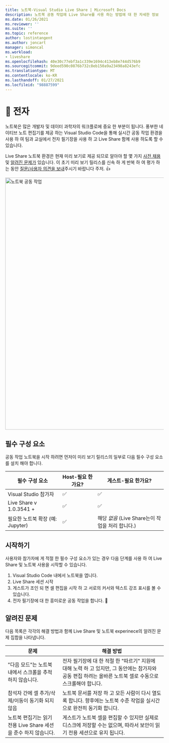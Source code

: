 ```yaml
---
title: 노트북-Visual Studio Live Share | Microsoft Docs
description: 노트북 공동 작업에 Live Share를 사용 하는 방법에 대 한 자세한 정보
ms.date: 01/26/2021
ms.reviewer: ''
ms.suite: ''
ms.topic: reference
author: lostintangent
ms.author: joncart
manager: simoncal
ms.workload:
- liveshare
ms.openlocfilehash: 40e30c77ebf3a1c339e1694c413eb8e744d576b9
ms.sourcegitcommit: 9deed590c0876b732c8eb150a9a23498a8243efc
ms.translationtype: MT
ms.contentlocale: ko-KR
ms.lasthandoff: 01/27/2021
ms.locfileid: "98887599"
---
```

# <a name="-notebooks"></a>📓 전자

노트북은 많은 개발자 및 데이터 과학자의 워크플로에 중요 한 부분이 됩니다. 풍부한 네이티브 노트 편집기를 제공 하는 Visual Studio Code을 통해 실시간 공동 작업 환경을 사용 하 여 팀과 교실에서 전자 필기장을 사용 하 고 Live Share 함께 사용 하도록 할 수 있습니다.

Live Share 노트북 환경은 현재 미리 보기로 제공 되므로 알아야 할 몇 가지 [사전 채용](#pre-requisites) 및 [알려진 문제가](#known-issues) 있습니다. 이 초기 미리 보기 릴리스를 신속 하 게 반복 하 여 평가 하는 동안 [질문/사용자 의견을 보내](http://github.com/microsoftdocs/live-share)주시기 바랍니다 주저. 👍<br />

<img width="800px" src="https://user-images.githubusercontent.com/116461/105928037-0d07a680-5ffa-11eb-8447-23bdb77fee9e.png" title="노트북 공동 작업" />

## <a name="pre-requisites"></a>필수 구성 요소

공동 작업 노트북을 시작 하려면 먼저이 미리 보기 릴리스의 일부로 다음 필수 구성 요소를 설치 해야 합니다.

| 필수 구성 요소 | Host-필요 한가요? | 게스트-필요 한가요? |
|-|-|-|
| Visual Studio 참가자 | ✅ | ✅ |
| Live Share v 1.0.3541 + | ✅ | ✅ |
| 필요한 노트북 확장 (예: Jupyter) | ✅ | 해당 _없음_ (Live Share는이 작업을 처리 합니다.) |

## <a name="getting-started"></a>시작하기

사용자와 참가자에 게 적절 한 필수 구성 요소가 있는 경우 다음 단계를 사용 하 여 Live Share 및 노트북 사용을 시작할 수 있습니다.

1. Visual Studio Code 내에서 노트북을 엽니다.
1. Live Share 세션 시작
1. 게스트가 조인 되 면 셀 편집을 시작 하 고 서로의 커서와 텍스트 강조 표시를 볼 수 있습니다.
1. 전자 필기장에 대 한 흥미로운 공동 작업을 합니다. 🎉 

## <a name="known-issues"></a>알려진 문제

다음 목록은 각각의 해결 방법과 함께 Live Share 및 노트북 experinece의 알려진 문제 집합을 나타냅니다. 

| 문제 | 해결 방법 | 
|-|-|
| "다음 모드"는 노트북 내에서 스크롤을 추적 하지 않습니다. | 전자 필기장에 대 한 적절 한 "따르기" 지원에 대해 노력 하 고 있지만, 그 동안에는 참가자와 공동 편집 하려는 올바른 노트북 셀로 수동으로 스크롤해야 합니다. |
| 참석자 간에 셀 추가/삭제/이동이 동기화 되지 않음 | 노트북 문서를 저장 하 고 모든 사람이 다시 열도록 합니다. 향후에는 노트북 수준 작업을 실시간으로 완전히 동기화 합니다. |
| 노트북 편집기는 읽기 전용 Live Share 세션을 준수 하지 않습니다. | 게스트가 노트북 셀을 편집할 수 있지만 실제로 디스크에 저장할 수는 없으며, 따라서 보안이 읽기 전용 세션으로 유지 됩니다. |
